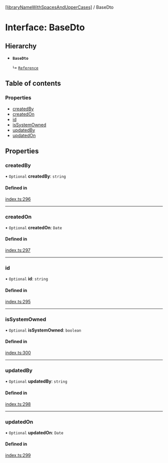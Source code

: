 [[libraryNameWithSpacesAndUpperCases]](../README.md) / BaseDto

# Interface: BaseDto

## Hierarchy

- **`BaseDto`**

  ↳ [`Reference`](Reference.md)

## Table of contents

### Properties

- [createdBy](BaseDto.md#createdby)
- [createdOn](BaseDto.md#createdon)
- [id](BaseDto.md#id)
- [isSystemOwned](BaseDto.md#issystemowned)
- [updatedBy](BaseDto.md#updatedby)
- [updatedOn](BaseDto.md#updatedon)

## Properties

### createdBy

• `Optional` **createdBy**: `string`

#### Defined in

[index.ts:296](https://github.com/undaku/js-sdk/blob/616e62b/src/index.ts#L296)

___

### createdOn

• `Optional` **createdOn**: `Date`

#### Defined in

[index.ts:297](https://github.com/undaku/js-sdk/blob/616e62b/src/index.ts#L297)

___

### id

• `Optional` **id**: `string`

#### Defined in

[index.ts:295](https://github.com/undaku/js-sdk/blob/616e62b/src/index.ts#L295)

___

### isSystemOwned

• `Optional` **isSystemOwned**: `boolean`

#### Defined in

[index.ts:300](https://github.com/undaku/js-sdk/blob/616e62b/src/index.ts#L300)

___

### updatedBy

• `Optional` **updatedBy**: `string`

#### Defined in

[index.ts:298](https://github.com/undaku/js-sdk/blob/616e62b/src/index.ts#L298)

___

### updatedOn

• `Optional` **updatedOn**: `Date`

#### Defined in

[index.ts:299](https://github.com/undaku/js-sdk/blob/616e62b/src/index.ts#L299)
